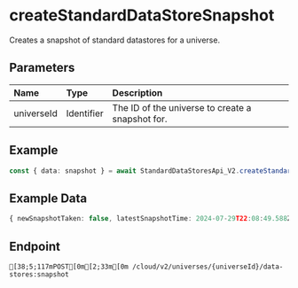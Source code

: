 
# createStandardDataStoreSnapshot
Creates a snapshot of standard datastores for a universe.


## Parameters
| Name       | Type       | Description                                      |
| :--------- | :--------- | :----------------------------------------------- |
| universeId | Identifier | The ID of the universe to create a snapshot for. |



## Example
```ts copy showLineNumbers
const { data: snapshot } = await StandardDataStoresApi_V2.createStandardDataStoreSnapshot({ universeId: 5097539509 }); 
```


## Example Data
```ts copy showLineNumbers
{ newSnapshotTaken: false, latestSnapshotTime: 2024-07-29T22:08:49.588Z } 
```


## Endpoint
```ansi
[38;5;117mPOST[0m[2;33m[0m /cloud/v2/universes/{universeId}/data-stores:snapshot
```
  